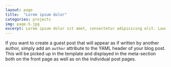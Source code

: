 ```yaml
---
layout: page
title:  "Lorem ipsum dolor"
categories: projects
img: page-5.jpg
excerpt: Lorem ipsum dolor sit amet, consectetur adipisicing elit. Laudantium non
---
```


If you want to create a guest post that will appear as if written by another author, simply add an `author` attribute to the
YAML header of your blog post. This will be picked up in the template and displayed in the meta-section both on the front page
as well as on the individual post pages.
